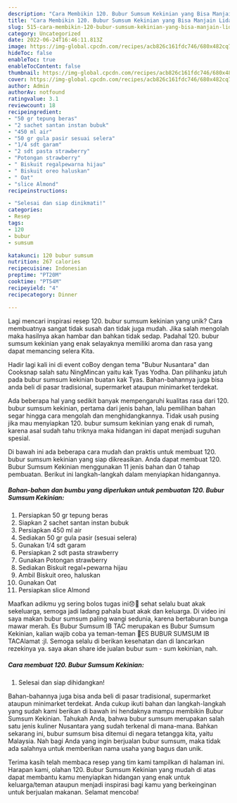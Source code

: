 ```yaml
---
description: "Cara Membikin 120. Bubur Sumsum Kekinian yang Bisa Manjain Lidah"
title: "Cara Membikin 120. Bubur Sumsum Kekinian yang Bisa Manjain Lidah"
slug: 515-cara-membikin-120-bubur-sumsum-kekinian-yang-bisa-manjain-lidah
category: Uncategorized
date: 2022-06-24T16:46:11.813Z
image: https://img-global.cpcdn.com/recipes/acb826c161fdc746/680x482cq70/120-bubur-sumsum-kekinian-foto-resep-utama.jpg
hideToc: false
enableToc: true
enableTocContent: false
thumbnail: https://img-global.cpcdn.com/recipes/acb826c161fdc746/680x482cq70/120-bubur-sumsum-kekinian-foto-resep-utama.jpg
cover: https://img-global.cpcdn.com/recipes/acb826c161fdc746/680x482cq70/120-bubur-sumsum-kekinian-foto-resep-utama.jpg
author: Admin
authorAv: notfound
ratingvalue: 3.1
reviewcount: 18
recipeingredient:
- "50 gr tepung beras"
- "2 sachet santan instan bubuk"
- "450 ml air"
- "50 gr gula pasir sesuai selera"
- "1/4 sdt garam"
- "2 sdt pasta strawberry"
- "Potongan strawberry"
- " Biskuit regalpewarna hijau"
- " Biskuit oreo haluskan"
- " Oat"
- "slice Almond"
recipeinstructions:

- "Selesai dan siap dinikmati!"
categories:
- Resep
tags:
- 120
- bubur
- sumsum

katakunci: 120 bubur sumsum 
nutrition: 267 calories
recipecuisine: Indonesian
preptime: "PT20M"
cooktime: "PT54M"
recipeyield: "4"
recipecategory: Dinner

---
```





Lagi mencari inspirasi resep 120. bubur sumsum kekinian yang unik? Cara membuatnya sangat tidak susah dan tidak juga mudah. Jika salah mengolah maka hasilnya akan hambar dan bahkan tidak sedap. Padahal 120. bubur sumsum kekinian yang enak selayaknya memiliki aroma dan rasa yang dapat memancing selera Kita.





Hadir lagi kali ini di event coBoy dengan tema &#34;Bubur Nusantara&#34; dan Cooksnap salah satu NingMincan yaitu kak Tyas Yodha. Dan pilihanku jatuh pada bubur sumsum kekinian buatan kak Tyas. Bahan-bahannya juga bisa anda beli di pasar tradisional, supermarket ataupun minimarket terdekat.

Ada beberapa hal yang sedikit banyak mempengaruhi kualitas rasa dari 120. bubur sumsum kekinian, pertama dari jenis bahan, lalu pemilihan bahan segar hingga cara mengolah dan menghidangkannya. Tidak usah pusing jika mau menyiapkan 120. bubur sumsum kekinian yang enak di rumah, karena asal sudah tahu triknya maka hidangan ini dapat menjadi suguhan spesial.






Di bawah ini ada beberapa cara mudah dan praktis untuk membuat 120. bubur sumsum kekinian yang siap dikreasikan. Anda dapat membuat 120. Bubur Sumsum Kekinian menggunakan 11 jenis bahan dan 0 tahap pembuatan. Berikut ini langkah-langkah dalam menyiapkan hidangannya.

<!--inarticleads1-->

##### Bahan-bahan dan bumbu yang diperlukan untuk pembuatan 120. Bubur Sumsum Kekinian:

1. Persiapkan 50 gr tepung beras
1. Siapkan 2 sachet santan instan bubuk
1. Persiapkan 450 ml air
1. Sediakan 50 gr gula pasir (sesuai selera)
1. Gunakan 1/4 sdt garam
1. Persiapkan 2 sdt pasta strawberry
1. Gunakan Potongan strawberry
1. Sediakan  Biskuit regal+pewarna hijau
1. Ambil  Biskuit oreo, haluskan
1. Gunakan  Oat
1. Persiapkan slice Almond


Maafkan adikmu yg sering bolos tugas ini😞🙏 sehat selalu buat akak sekeluarga, semoga jadi ladang pahala buat akak dan keluarga. Di video ini saya makan bubur sumsum paling wangi sedunia, karena bertaburan bunga mawar merah. Es Bubur Sumsum IB TAC merupakan es Bubur Sumsum Kekinian, kalian wajib coba ya teman-teman 🙂ES BUBUR SUMSUM IB TACAlamat :jl. Semoga selalu di berikan kesehatan dan di lancarkan rezekinya ya. saya akan share ide jualan bubur sum - sum kekinian, nah. 

<!--inarticleads2-->

##### Cara membuat 120. Bubur Sumsum Kekinian:


1. Selesai dan siap dihidangkan!

Bahan-bahannya juga bisa anda beli di pasar tradisional, supermarket ataupun minimarket terdekat. Anda cukup ikuti bahan dan langkah-langkah yang sudah kami berikan di bawah ini hendaknya mampu membikin Bubur Sumsum Kekinian. Tahukah Anda, bahwa bubur sumsum merupakan salah satu jenis kuliner Nusantara yang sudah terkenal di mana-mana. Bahkan sekarang ini, bubur sumsum bisa ditemui di negara tetangga kita, yaitu Malaysia. Nah bagi Anda yang ingin berjualan bubur sumsum, maka tidak ada salahnya untuk memberikan nama usaha yang bagus dan unik. 

Terima kasih telah membaca resep yang tim kami tampilkan di halaman ini. Harapan kami, olahan 120. Bubur Sumsum Kekinian yang mudah di atas dapat membantu kamu menyiapkan hidangan yang enak untuk keluarga/teman ataupun menjadi inspirasi bagi kamu yang berkeinginan untuk berjualan makanan. Selamat mencoba!
